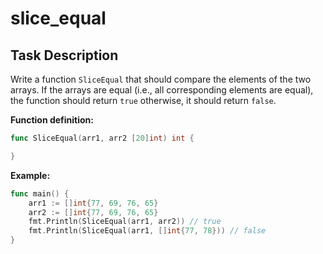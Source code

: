 # slice_equal

## Task Description

Write a function `SliceEqual` that should compare the elements of the two arrays. If the arrays are equal (i.e., all corresponding elements are equal), the function should return `true` otherwise, it should return `false`.

**Function definition:**

```go
func SliceEqual(arr1, arr2 [20]int) int {

}
```

**Example:**

```go
func main() {
    arr1 := []int{77, 69, 76, 65}
    arr2 := []int{77, 69, 76, 65}
    fmt.Println(SliceEqual(arr1, arr2)) // true
    fmt.Println(SliceEqual(arr1, []int{77, 78})) // false
}
```
